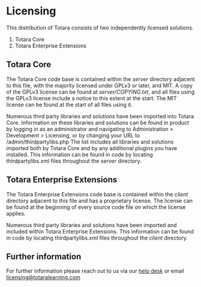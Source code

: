 # Licensing

This distribution of Totara consists of two independently licensed solutions.

1. Totara Core
2. Totara Enterprise Extensions

## Totara Core

The Totara Core code base is contained within the *server* directory adjacent to this file, with the majority licensed under GPLv3 or later, and MIT.
A copy of the GPLv3 license can be found at *server/COPYING.txt*, and all files using the GPLv3 license include a notice to this extent at the start.
The MIT license can be found at the start of all files using it.

Numerous third party libraries and solutions have been imported into Totara Core.
Information on these libraries and solutions can be found in product by logging in as an administrator
and navigating to Administration > Development > Licensing, or by changing your URL to /admin/thirdpartylibs.php
The list includes all libraries and solutions imported both by Totara Core and by any additional plugins
you have installed.
This information can be found in code by locating thirdpartylibs.xml files throughout the *server* directory.

## Totara Enterprise Extensions

The Totara Enterprise Extensions code base is contained within the *client* directory adjacent to this file and has a proprietary license.
The license can be found at the beginning of every source code file on which the license applies.

Numerous third party libraries and solutions have been imported and included within Totara Enterprise Extensions.
This information can be found in code by locating thirdpartylibs.xml files throughout the *client* directory.

## Further information

For further information please reach out to us via our [help desk](http://totara.support) or email licensing@totaralearning.com
